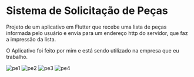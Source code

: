 # Sistema de Solicitação de Peças


Projeto de um aplicativo em Flutter que recebe uma lista de peças informada pelo usuário e envia para um endereço http do servidor, que faz a impressão da lista.


O Aplicativo foi feito por mim e está sendo utilizado na empresa que eu trabalho.


![pe1](https://user-images.githubusercontent.com/27299282/83662843-74ba3e80-a59e-11ea-8472-77af8300db25.jpg)
![pe2](https://user-images.githubusercontent.com/27299282/83662846-75eb6b80-a59e-11ea-86b4-a6d65c7b8652.jpg)
![pe3](https://user-images.githubusercontent.com/27299282/83662847-75eb6b80-a59e-11ea-98d2-f103f99fd87d.jpg)
![pe4](https://user-images.githubusercontent.com/27299282/83662849-75eb6b80-a59e-11ea-90ed-1a5128508a6a.jpg)
